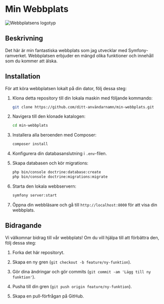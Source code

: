 # Min Webbplats

![Webbplatsens logotyp](nordic.jpg)

## Beskrivning
Det här är min fantastiska webbplats som jag utvecklar med Symfony-ramverket. Webbplatsen erbjuder en mängd olika funktioner och innehåll som du kommer att älska.


## Installation
För att köra webbplatsen lokalt på din dator, följ dessa steg:

1. Klona detta repository till din lokala maskin med följande kommando:
    ```bash
    git clone https://github.com/ditt-användarnamn/min-webbplats.git
    ```

2. Navigera till den klonade katalogen:
    ```bash
    cd min-webbplats
    ```

3. Installera alla beroenden med Composer:
    ```bash
    composer install
    ```

4. Konfigurera din databasanslutning i `.env`-filen.

5. Skapa databasen och kör migrations:
    ```bash
    php bin/console doctrine:database:create
    php bin/console doctrine:migrations:migrate
    ```

6. Starta den lokala webbservern:
    ```bash
    symfony server:start
    ```

7. Öppna din webbläsare och gå till `http://localhost:8000` för att visa din webbplats.

## Bidragande
Vi välkomnar bidrag till vår webbplats! Om du vill hjälpa till att förbättra den, följ dessa steg:

1. Forka det här repositoryt.

2. Skapa en ny gren (`git checkout -b feature/ny-funktion`).

3. Gör dina ändringar och gör commits (`git commit -am 'Lägg till ny funktion'`).

4. Pusha till din gren (`git push origin feature/ny-funktion`).

5. Skapa en pull-förfrågan på GitHub.